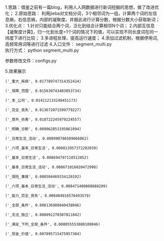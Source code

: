 1.思路：借鉴之前有一篇blog，利用人人网数据进行新词挖掘的思想，做了改进优化；
2.原始思路： 利用jieba对文档分词，3个相邻词为一组，计算两个词的左信息熵，右信息熵，内部的凝聚度，并据此进行计算分数，根据分数大小获取新词；
3.优化点： 1.针对只能结合两个词，泛化到结合计算相邻N个词；
          2.内部互信息【凝聚度计算】，归一化到长度=1个词的情况下的值，可以实现不同长度词在同一纬度下进行比较；
          3.多进程处理，提高运行速度；
          4.添加过滤机制，根据停用词,高频常用词等进行过滤
4.入口文件： segment_multi.py   
  执行方式： python segment_multi.py
  
  参数修改文件：configs.py

5.效果展示

    ('_重大_疾病', 0.017789747314352424)
   
    ('_保障_范围', 0.015639743403053734)
    
    ('_本_公司', 0.014212133249451173)
    
    ('_完全_丧失', 0.013672071599779227)
    
    ('_意外_伤害', 0.010722245979224557)
    
    ('_明确_诊断', 0.009062853195861094)
    
    ('_日常生活_活动', 0.008990786509666062)
    
    ('_六项_基本_日常生活', 0.008813957372202039)
    
    ('_基本_日常生活', 0.008694797110512052)
    
    ('_基本_日常生活_活动', 0.008671016020472998)
    
    ('_保险_事故', 0.008504469334120192)
    
    ('_六项_基本_日常生活_活动', 0.008471400808888209)
    
    ('_能力_完全_丧失', 0.008404916576493579)
    
    ('_全部_条件', 0.008136980840438046)
    
    ('_无法_独立', 0.008091270307811042)
    
    ('_满足_下列_全部_条件', 0.008055553080109046)    
        
    ('_现金_价值', 0.007895715475057304)
